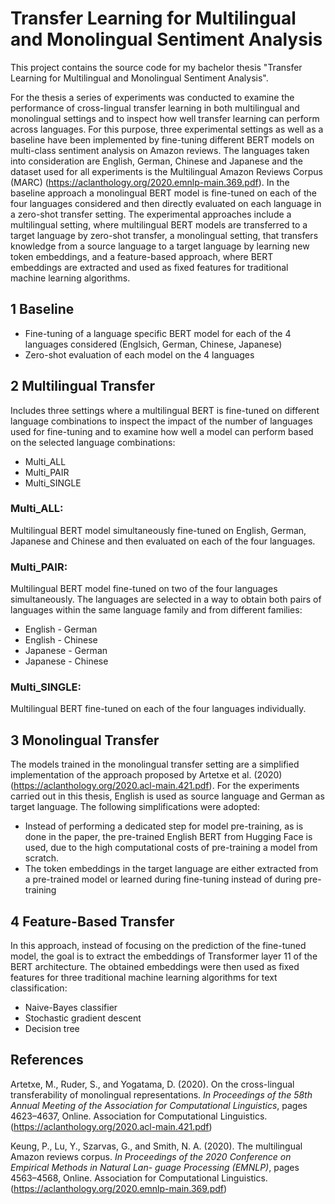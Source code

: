 Transfer Learning for Multilingual and Monolingual Sentiment Analysis
======

This project contains the source code for my bachelor thesis "Transfer Learning for Multilingual and Monolingual Sentiment Analysis".

For the thesis a series of experiments was conducted to examine the performance of cross-lingual transfer learning in both multilingual and monolingual settings and to inspect how well transfer learning can perform across languages.
For this purpose, three experimental settings as well as a baseline have been implemented by fine-tuning different BERT models on multi-class sentiment analysis on Amazon reviews. The languages taken into consideration are English, German, Chinese and Japanese and the dataset used for all experiments is the Multilingual Amazon Reviews Corpus (MARC) (https://aclanthology.org/2020.emnlp-main.369.pdf).
In the baseline approach a monolingual BERT model is fine-tuned on each of the four languages considered and then directly evaluated on each language in a zero-shot transfer setting. The experimental approaches include a multilingual setting, where multilingual BERT models are transferred to a target language by zero-shot transfer, a monolingual setting, that transfers knowledge from a source language to a target language by learning new token embeddings, and a feature-based approach, where BERT embeddings are extracted and used as fixed features for traditional machine learning algorithms.


1 Baseline
------

- Fine-tuning of a language specific BERT model for each of the 4 languages considered (Englsich, German, Chinese, Japanese)
- Zero-shot evaluation of each model on the 4 languages

2 Multilingual Transfer
------

Includes three settings where a multilingual BERT is fine-tuned on different language combinations to inspect the impact of the number of languages used for fine-tuning and to examine how well a model can perform based on the selected language combinations:

- Multi_ALL
- Multi_PAIR
- Multi_SINGLE

### Multi_ALL:

Multilingual BERT model simultaneously fine-tuned on English, German, Japanese and Chinese and then evaluated on each of the four languages.

### Multi_PAIR:

Multilingual BERT model fine-tuned on two of the four languages simultaneously. The languages are selected in a way to obtain both pairs of languages within the same language family and from different families:

- English - German
- English - Chinese
- Japanese - German
- Japanese - Chinese

### Multi_SINGLE:

Multilingual BERT fine-tuned on each of the four languages individually.

3 Monolingual Transfer
------

The models trained in the monolingual transfer setting are a simplified implementation of the approach proposed by Artetxe et al. (2020) (https://aclanthology.org/2020.acl-main.421.pdf). For the experiments carried out in this thesis, English is used as source language and German as target language.
The following simplifications were adopted:
- Instead of performing a dedicated step for model pre-training, as is done in the paper, the pre-trained English BERT from Hugging Face is used, due to the high computational costs of pre-training a model from scratch.
- The token embeddings in the target language are either extracted from a pre-trained model or learned during fine-tuning instead of during pre-training

4 Feature-Based Transfer
------

In this approach, instead of focusing on the prediction of the fine-tuned model, the goal is to extract the embeddings of Transformer layer 11 of the BERT architecture. The obtained embeddings were then used as fixed features for three traditional machine learning algorithms for text classification:
- Naive-Bayes classifier
- Stochastic gradient descent
- Decision tree

References
------

Artetxe, M., Ruder, S., and Yogatama, D. (2020). On the cross-lingual transferability of monolingual representations. _In Proceedings of the 58th Annual Meeting of the
Association for Computational Linguistics_, pages 4623–4637, Online. Association for Computational Linguistics.
(https://aclanthology.org/2020.acl-main.421.pdf)

Keung, P., Lu, Y., Szarvas, G., and Smith, N. A. (2020). The multilingual Amazon reviews
corpus. _In Proceedings of the 2020 Conference on Empirical Methods in Natural Lan-
guage Processing (EMNLP)_, pages 4563–4568, Online. Association for Computational
Linguistics. (https://aclanthology.org/2020.emnlp-main.369.pdf)
